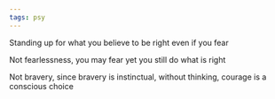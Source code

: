 ```yaml
---
tags: psy
---
```


Standing up for what you believe to be right even if you fear  

Not fearlessness, you may fear yet you still do what is right 

Not bravery, since bravery is instinctual, without thinking, courage is a conscious choice 